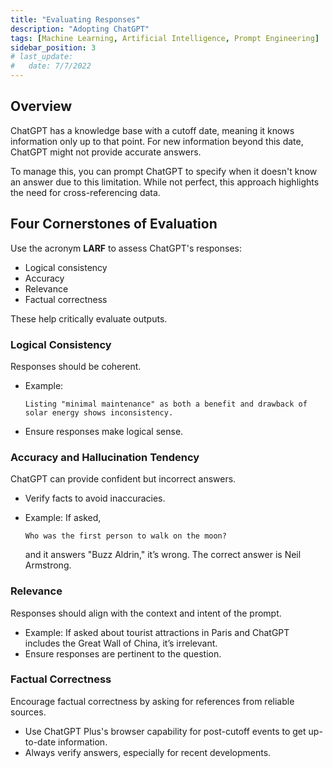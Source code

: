 ```yaml
---
title: "Evaluating Responses"
description: "Adopting ChatGPT"
tags: [Machine Learning, Artificial Intelligence, Prompt Engineering]
sidebar_position: 3
# last_update:
#   date: 7/7/2022
---
```



## Overview

ChatGPT has a knowledge base with a cutoff date, meaning it knows information only up to that point. For new information beyond this date, ChatGPT might not provide accurate answers. 

To manage this, you can prompt ChatGPT to specify when it doesn't know an answer due to this limitation. While not perfect, this approach highlights the need for cross-referencing data.

## Four Cornerstones of Evaluation

Use the acronym **LARF** to assess ChatGPT's responses:

- Logical consistency
- Accuracy
- Relevance
- Factual correctness

These help critically evaluate outputs.

### Logical Consistency

Responses should be coherent.

- Example: 

    ```
    Listing "minimal maintenance" as both a benefit and drawback of solar energy shows inconsistency.
    ```

- Ensure responses make logical sense.

### Accuracy and Hallucination Tendency

ChatGPT can provide confident but incorrect answers.

- Verify facts to avoid inaccuracies.
- Example: If asked, 

    ```
    Who was the first person to walk on the moon?
    ```

    and it answers "Buzz Aldrin," it’s wrong. 
    The correct answer is Neil Armstrong.

### Relevance

Responses should align with the context and intent of the prompt.

- Example: If asked about tourist attractions in Paris and ChatGPT includes the Great Wall of China, it’s irrelevant.
- Ensure responses are pertinent to the question.

### Factual Correctness 

Encourage factual correctness by asking for references from reliable sources.

- Use ChatGPT Plus's browser capability for post-cutoff events to get up-to-date information.
- Always verify answers, especially for recent developments.